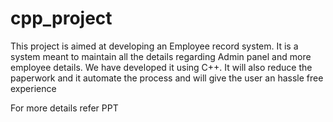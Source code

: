 # cpp_project
This project is aimed at developing an Employee record system.
It is a system meant to maintain all the details regarding Admin panel and more employee details. 
We have developed it using C++. It will also reduce the paperwork and it automate the process and will give the user an hassle free experience 

For more details refer PPT
